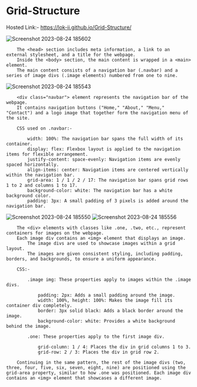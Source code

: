 # Grid-Structure


Hosted Link:- https://lok-ii.github.io/Grid-Structure/



![Screenshot 2023-08-24 185602](https://github.com/Lok-ii/Grid-Structure/assets/129180844/3de48f70-7cf8-4a97-b404-827f46ddf5a5)
		
  		The <head> section includes meta information, a link to an external stylesheet, and a title for the webpage.
		Inside the <body> section, the main content is wrapped in a <main> element.
  		The main content consists of a navigation bar (.navbar) and a series of image divs (.image elements) numbered from one to nine.



![Screenshot 2023-08-24 185543](https://github.com/Lok-ii/Grid-Structure/assets/129180844/cd068c57-5ae6-4615-b0c3-aeaeedacaeb0)
		
 		<div class="navbar"> element represents the navigation bar of the webpage.
		It contains navigation buttons ("Home," "About," "Menu," "Contact") and a logo image that together form the navigation menu of the site.

 		CSS used on .navbar:-

   			width: 100%: The navigation bar spans the full width of its container.
			display: flex: Flexbox layout is applied to the navigation items for flexible arrangement.
			justify-content: space-evenly: Navigation items are evenly spaced horizontally.
			align-items: center: Navigation items are centered vertically within the navigation bar.
			grid-area: 1 / 1 / 2 / 17: The navigation bar spans grid rows 1 to 2 and columns 1 to 17.
			background-color: white: The navigation bar has a white background color.
			padding: 3px: A small padding of 3 pixels is added around the navigation bar.

![Screenshot 2023-08-24 185550](https://github.com/Lok-ii/Grid-Structure/assets/129180844/51370c40-24d3-4512-8d06-e8b9e8d01e0a)
![Screenshot 2023-08-24 185556](https://github.com/Lok-ii/Grid-Structure/assets/129180844/3f8f3530-a806-4c82-b9c2-ccfc7b645803)

		The <div> elements with classes like .one, .two, etc., represent containers for images on the webpage.
		Each image div contains an <img> element that displays an image.
  			The image divs are used to showcase images within a grid layout.
			The images are given consistent styling, including padding, borders, and backgrounds, to ensure a uniform appearance.

  		CSS:-

   			.image img: These properties apply to images within the .image divs.
				
				padding: 2px: Adds a small padding around the image.
				width: 100%, height: 100%: Makes the image fill its container div completely.
				border: 3px solid black: Adds a black border around the image.
				background-color: white: Provides a white background behind the image.
			
   			.one: These properties apply to the first image div.
				
				grid-column: 1 / 4: Places the div in grid columns 1 to 3.
				grid-row: 2 / 3: Places the div in grid row 2.

 		Continuing in the same pattern, the rest of the image divs (two, three, four, five, six, seven, eight, nine) are positioned using the grid-area property, similar to how .one was positioned. Each image div contains an <img> element that showcases a different image.

 

